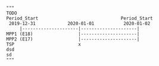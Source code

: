     """
    TODO
    Period_Start                               Period_Start
     2019-12-31            2020-01-01           2020-01-02
         |---------------------|---------------------|
    MPP1 (E18)                 |---------------------|
    MPP2 (E17)                 |---------------------|
    TSP                        x
    dsd
    sd
    """
